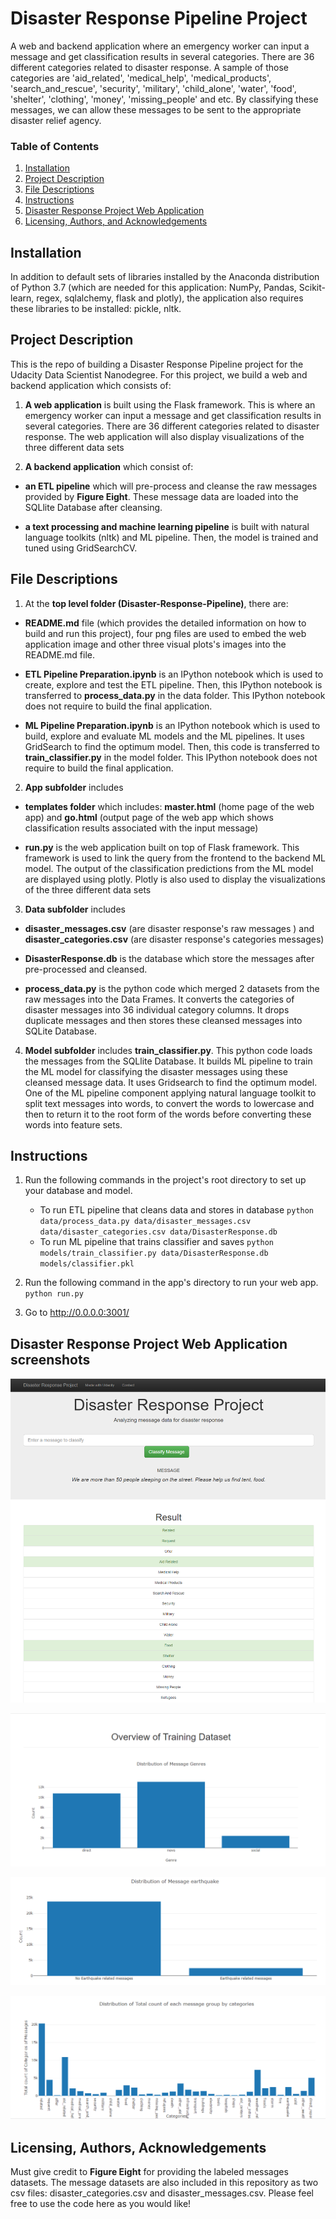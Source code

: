 # Disaster Response Pipeline Project

A web and backend application where an emergency worker can input a message and get classification results in several categories. There are 36 different categories related to disaster response. A sample of those categories are 'aid_related', 'medical_help', 'medical_products', 'search_and_rescue', 'security', 'military', 'child_alone', 'water', 'food', 'shelter', 'clothing', 'money', 'missing_people' and etc. By classifying these messages, we can allow these messages to be sent to the appropriate disaster relief agency.

### Table of Contents

1. [Installation](#installation)
2. [Project Description](#description)
3. [File Descriptions](#files)
4. [Instructions](#instructions)
5. [Disaster Response Project Web Application](#web)
6. [Licensing, Authors, and Acknowledgements](#licensing)

## Installation <a name="installation"></a>`    `

In addition to default sets of libraries installed by the Anaconda distribution of Python 3.7 (which are needed for this application: NumPy, Pandas, Scikit-learn, regex, sqlalchemy, flask and plotly), the application also requires these libraries to be installed: pickle, nltk. 

## Project Description<a name="description"></a>

This is the repo of building a Disaster Response Pipeline project for the Udacity Data Scientist Nanodegree.
For this project, we build a web and backend application which consists of:

1. **A web application** is built using the Flask framework. This is where an emergency worker can input a message and get classification results in several categories. There are 36 different categories related to disaster response. The web application will also display visualizations of the three different data sets


2. **A backend application** which consist of: 

- **an ETL pipeline** which will pre-process and cleanse the raw messages provided by **Figure Eight**. These message data are loaded  into the SQLlite Database after cleansing.


- **a text processing and machine learning pipeline** is built with natural language toolkits (nltk) and ML pipeline. Then, the model is trained and tuned using GridSearchCV.
        

## File Descriptions <a name="files"></a>

1. At the **top level folder (Disaster-Response-Pipeline)**, there are:


- **README.md** file (which provides the detailed information on how to build and run this project), four png files are used to embed the web application image and other three visual plots's images into the README.md file.


- **ETL Pipeline Preparation.ipynb** is an IPython notebook which is used to create, explore and test the ETL pipeline. Then, this IPython notebook is transferred to **process_data.py** in the data folder. This IPython notebook does not require to build the final application.


- **ML Pipeline Preparation.ipynb** is an IPython notebook which is used to build, explore and evaluate ML models and the ML pipelines. It uses GridSearch to find the optimum model. Then, this code is transferred to **train_classifier.py** in the model folder. This IPython notebook does not require to build the final application.


2. **App subfolder** includes 


- **templates folder** which includes: **master.html** (home page of the web app) and **go.html** (output page of the web app which shows classification results associated with the input message)


- **run.py** is the web application built on top of Flask framework. This framework is used to link the query from the frontend to the backend ML model. The output of the classification predictions from the ML model are displayed using plotly. Plotly is also used to display the visualizations of the three different data sets 


3. **Data subfolder** includes


- **disaster_messages.csv** (are disaster response's raw messages ) and **disaster_categories.csv** (are disaster response's categories messages)


- **DisasterResponse.db** is the database which store the messages after pre-processed and cleansed. 


- **process_data.py** is the python code which merged 2 datasets from the raw messages into the Data Frames. It converts the categories of disaster messages into 36 individual category columns. It drops duplicate messages and then stores these cleansed messages into SQLite Database.


4. **Model subfolder** includes **train_classifier.py**. This python code loads the messages from the SQLlite Database. It builds ML pipeline to train the ML model for classifying the disaster messages using these cleansed message data. It uses Gridsearch to find the optimum model. One of the ML pipeline component applying natural language toolkit to split text messages into words, to convert the words to lowercase and then to return it to the root form of the words before converting these words into feature sets.


## Instructions <a name="instructions"></a>

1. Run the following commands in the project's root directory to set up your database and model.

    - To run ETL pipeline that cleans data and stores in database
        `python data/process_data.py data/disaster_messages.csv data/disaster_categories.csv data/DisasterResponse.db`
    - To run ML pipeline that trains classifier and saves
        `python models/train_classifier.py data/DisasterResponse.db models/classifier.pkl`

2. Run the following command in the app's directory to run your web app.
    `python run.py`

3. Go to http://0.0.0.0:3001/


## Disaster Response Project Web Application screenshots<a name="web"></a>
![ Web Application](Web-App-Screenshot.png)

![Plot-one](Plot-one-Screenshot.png)

![Plot-two](Plot-two-Screenshot.png)

![Plot-three](Plot-three-Screenshot.png)
## Licensing, Authors, Acknowledgements<a name="licensing"></a>

Must give credit to **Figure Eight** for providing the labeled messages datasets. The message datasets are also included in this repository as two csv files: disaster_categories.csv and disaster_messages.csv. Please feel free to use the code here as you would like!
